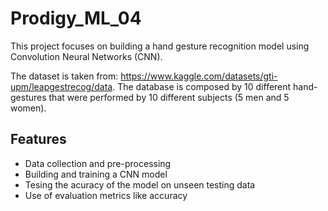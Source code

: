 # Prodigy_ML_04
This project focuses on building a hand gesture recognition model using Convolution Neural Networks (CNN).

The dataset is taken from: https://www.kaggle.com/datasets/gti-upm/leapgestrecog/data. The database is composed by 10 different hand-gestures that were performed by 10 different subjects (5 men and 5 women).

## Features
- Data collection and pre-processing
- Building and training a CNN model
- Tesing the acuracy of the model on unseen testing data
- Use of evaluation metrics like accuracy
